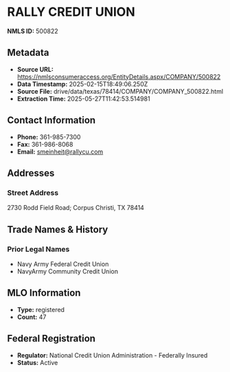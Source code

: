 # RALLY CREDIT UNION

**NMLS ID:** 500822

## Metadata
- **Source URL:** https://nmlsconsumeraccess.org/EntityDetails.aspx/COMPANY/500822
- **Data Timestamp:** 2025-02-15T18:49:06.250Z
- **Source File:** drive/data/texas/78414/COMPANY/COMPANY_500822.html
- **Extraction Time:** 2025-05-27T11:42:53.514981

## Contact Information
- **Phone:** 361-985-7300
- **Fax:** 361-986-8068
- **Email:** smeinheit@rallycu.com

## Addresses
### Street Address
2730 Rodd Field Road; Corpus Christi, TX 78414

## Trade Names & History
### Prior Legal Names
- Navy Army Federal Credit Union
- NavyArmy Community Credit Union

## MLO Information
- **Type:** registered
- **Count:** 47

## Federal Registration
- **Regulator:** National Credit Union Administration - Federally Insured
- **Status:** Active
